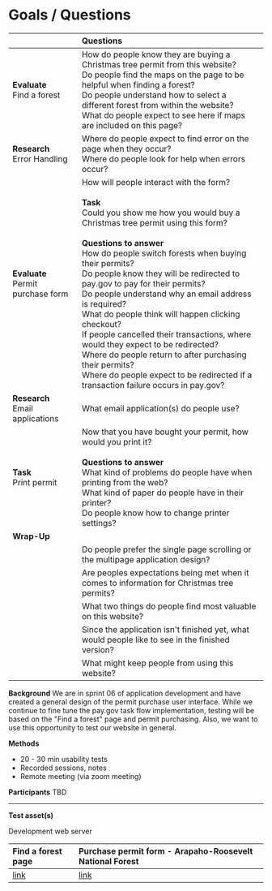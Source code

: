 # Goals / Questions

|                                              |**Questions**                                                  |
|:-------------------------------------------- |:--------------------------------------------------------------|
|**Evaluate**<br>Find a forest			               |How do people know they are buying a Christmas tree permit from this website?<br>Do people find the maps on the page to be helpful when finding a forest?<br>Do people understand how to select a different forest from within the website?<br>What do people expect to see here if maps are included on this page?|
|**Research**<br>Error Handling                   	       |Where do people expect to find error on the page when they occur?<br>Where do people look for help when errors occur?|
|**Evaluate**<br>Permit purchase form                          |How will people interact with the form?<br><br>**Task**<br>Could you show me how you would buy a Christmas tree permit using this form?<br><br>**Questions to answer**<br>How do people switch forests when buying their permits?<br>Do people know they will be redirected to pay.gov to pay for their permits?<br>Do people understand why an email address is required?<br>What do people think will happen clicking checkout?<br>If people cancelled their transactions, where would they expect to be redirected?<br>Where do people return to after purchasing their permits?<br>Where do people expect to be redirected if a transaction failure occurs in pay.gov?|
|**Research**<br>Email applications                	       |What email application(s) do people use?|
|**Task**<br>Print permit	                       |Now that you have bought your permit, how would you print it?<br><br>**Questions to answer**<br>What kind of problems do people have when printing from the web?<br>What kind of paper do people have in their printer?<br>Do people know how to change printer settings?|
|**Wrap-Up**	                               ||
| 	                                       |Do people prefer the single page scrolling or the multipage application design?|
|	                                       |Are peoples expectations being met when it comes to information for Christmas tree permits?|
|	                                       |What two things do people find most valuable on this website?|
|	                                       |Since the application isn't finished yet, what would people like to see in the finished version?|
|	                                       |What might keep people from using this website?|

**Background**
We are in sprint 06 of application development and have created a general design of the permit purchase user interface. While we continue to fine tune the pay.gov task flow implementation, testing will be based on the "Find a forest" page and permit purchasing. Also, we want to use this opportunity to test our website in general.

**Methods**
* 20 - 30 min usability tests
* Recorded sessions, notes
* Remote meeting (via zoom meeting)

**Participants**
TBD

***

**Test asset(s)**

Development web server

|Find a forest page                            |Purchase permit form - Arapaho-Roosevelt National Forest        |
|:-------------------------------------------- |:---------------------------------------------------------------|
|[link](https://forest-service-trees-staging.app.cloud.gov/christmas-trees/forests)|[link](https://forest-service-trees-staging.app.cloud.gov/applications/christmas-trees/forests/arp/new)|
